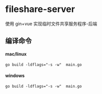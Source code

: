 # fileshare-server

使用 gin+vue 实现临时文件共享服务程序-后端



## 编译命令

#### mac/linux
`go build -ldflags="-s -w"  main.go`

#### windows
`go build -ldflags="-s -w"  main.go`




